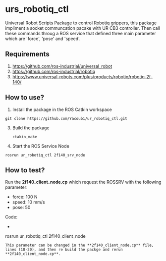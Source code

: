 # urs_robotiq_ctl
Universal Robot Scripts Package to control Robotiq grippers, this package impliment a socket communcation pacake with UR CB3 controller. Then call these commands throug a ROS service that defined three main parameter which are 'force', 'pose' and 'speed'.

## Requirements

1. https://github.com/ros-industrial/universal_robot
2. https://github.com/ros-industrial/robotiq
3. https://www.universal-robots.com/plus/products/robotiq/robotiq-2f-140/

## How to use?
1. Install the package in the ROS Catkin workspace
  ```
  git clone https://github.com/Yacoub1/ur_robotiq_ctl.git
  ```
3. Build the package
    ```
    ctakin_make
    ```
    
4. Start the ROS Service Node

  ```
  rosrun ur_robotiq_ctl 2f140_srv_node
  ```
## How to test?
Run the **2f140_client_node.cp** which request the ROSSRV with the following parameter:
* force: 100 N
* speed: 10 mm/s
* pose: 50

Code:
* ```
rosrun ur_robotiq_ctl 2f140_client_node
```
This parameter can be changed in the **2f140_client_node.cp** file, lines (18-20), and then re build the packge and rerun **2f140_client_node.cp**.
